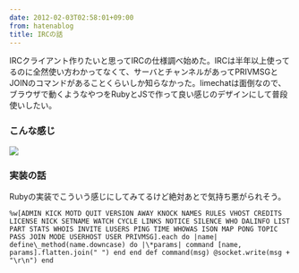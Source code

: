 ```yaml
---
date: 2012-02-03T02:58:01+09:00
from: hatenablog
title: IRCの話
---
```

IRCクライアント作りたいと思ってIRCの仕様調べ始めた。IRCは半年以上使ってるのに全然使い方わかってなくて、サーバとチャンネルがあってPRIVMSGとJOINのコマンドがあることくらいしか知らなかった。limechatは面倒なので、ブラウザで動くようなやつをRubyとJSで作って良い感じのデザインにして普段使いしたい。

### こんな感じ

![](http://dl.dropbox.com/u/5978869/image/20120203_195120.png)

### 実装の話

Rubyの実装でこういう感じにしてみてるけど絶対あとで気持ち悪がられそう。

```
%w[ADMIN KICK MOTD QUIT VERSION AWAY KNOCK NAMES RULES VHOST CREDITS LICENSE NICK SETNAME WATCH CYCLE LINKS NOTICE SILENCE WHO DALINFO LIST PART STATS WHOIS INVITE LUSERS PING TIME WHOWAS ISON MAP PONG TOPIC PASS JOIN MODE USERHOST USER PRIVMSG].each do |name| define\_method(name.downcase) do |\*params| command [name, params].flatten.join(" ") end end def command(msg) @socket.write(msg + "\r\n") end
```

